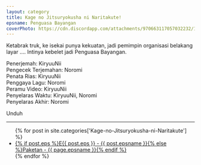 ```yaml
---
layout: category
title: Kage no Jitsuryokusha ni Naritakute!
epsname: Penguasa Bayangan
coverPhoto: https://cdn.discordapp.com/attachments/970663117057032232/1034804043685568532/mpv-shot0160.jpg
---
```


Ketabrak truk, ke isekai punya kekuatan, jadi pemimpin organisasi belakang layar .... Intinya kebelet jadi Penguasa Bayangan.

Penerjemah: KiryuuNii<br>
Pengecek Terjemahan: Noromi<br>
Penata Rias: KiryuuNii<br>
Penggaya Lagu: Noromi<br>
Peramu Video: KiryuuNii<br>
Penyelaras Waktu: KiryuuNii, Noromi<br>
Penyelaras Akhir: Noromi<br>

Unduh

---
  <ul>
    {% for post in site.categories['Kage-no-Jitsuryokusha-ni-Naritakute'] %}
  <li><a class="white pinkhover" href="{{ site.baseurl }}{{ post.url }}">{% if post.eps %}E{{ post.eps }} - {{ post.epsname }}{% else %}Paketan - {{ page.epsname }}{% endif %}</a></li>
  {% endfor %}
  </ul>